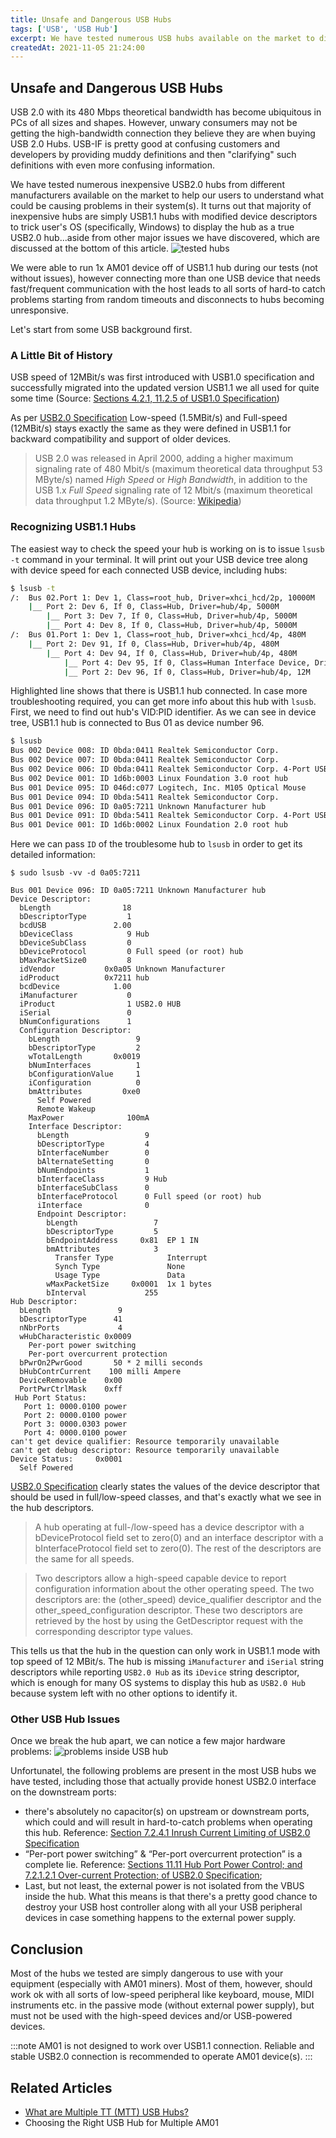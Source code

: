 ```yaml
---
title: Unsafe and Dangerous USB Hubs
tags: ['USB', 'USB Hub']
excerpt: We have tested numerous USB hubs available on the market to discover that most of them are not only not suitable to be used with AtomMiner equipment, but fail to provide mandatory electrical safety to user's equipment.
createdAt: 2021-11-05 21:24:00
---
```


## Unsafe and Dangerous USB Hubs

USB 2.0 with its 480 Mbps theoretical bandwidth has become ubiquitous in PCs of all sizes and shapes. However, unwary consumers may not be getting the high-bandwidth connection they believe they are when buying USB 2.0 Hubs.
USB-IF is pretty good at confusing customers and developers by providing muddy definitions and then "clarifying" such definitions with even more confusing information.

We have tested numerous inexpensive USB2.0 hubs from different manufacturers available on the market to help our users to understand what could be causing problems in their system(s). It turns out that majority of inexpensive hubs are simply USB1.1 hubs with modified device descriptors to trick user's OS (specifically, Windows) to display the hub as a true USB2.0 hub...aside from other major issues we have discovered, which are discussed at the bottom of this article. 
![tested hubs](./hubs-900.png)

We were able to run 1x AM01 device off of USB1.1 hub during our tests (not without issues), however connecting more than one USB device that needs fast/frequent communication with the host leads to all sorts of hard-to catch problems starting from random timeouts and disconnects to hubs becoming unresponsive.

Let's start from some USB background first.

### A Little Bit of History

USB speed of 12MBit/s was first introduced with USB1.0 specification and successfully migrated into the updated version USB1.1 we all used for quite some time (Source: [Sections 4.2.1, 11.2.5 of USB1.0 Specification](https://fl.hw.cz/docs/usb/usb10doc.pdf))

As per [USB2.0 Specification](https://www.usb.org/document-library/usb-20-specification) Low-speed (1.5MBit/s) and Full-speed (12MBit/s) stays exactly the same as they were defined in USB1.1 for backward compatibility and support of older devices.

> USB 2.0 was released in April 2000, adding a higher maximum signaling rate of 480 Mbit/s (maximum theoretical data throughput 53 MByte/s) named _High Speed_ or _High Bandwidth_, in addition to the USB 1.x _Full Speed_ signaling rate of 12 Mbit/s (maximum theoretical data throughput 1.2 MByte/s). (Source: [Wikipedia](https://en.wikipedia.org/wiki/USB#USB_2.0))

### Recognizing USB1.1 Hubs

The easiest way to check the speed your hub is working on is to issue `lsusb -t` command in your terminal. It will print out your USB device tree along with device speed for each connected USB device, including hubs:
```bash {10}
$ lsusb -t
/:  Bus 02.Port 1: Dev 1, Class=root_hub, Driver=xhci_hcd/2p, 10000M
    |__ Port 2: Dev 6, If 0, Class=Hub, Driver=hub/4p, 5000M
        |__ Port 3: Dev 7, If 0, Class=Hub, Driver=hub/4p, 5000M
        |__ Port 4: Dev 8, If 0, Class=Hub, Driver=hub/4p, 5000M
/:  Bus 01.Port 1: Dev 1, Class=root_hub, Driver=xhci_hcd/4p, 480M
    |__ Port 2: Dev 91, If 0, Class=Hub, Driver=hub/4p, 480M
        |__ Port 4: Dev 94, If 0, Class=Hub, Driver=hub/4p, 480M
            |__ Port 4: Dev 95, If 0, Class=Human Interface Device, Driver=usbhid, 1.5M
            |__ Port 2: Dev 96, If 0, Class=Hub, Driver=hub/4p, 12M
```

Highlighted line shows that there is USB1.1 hub connected. In case more troubleshooting required, you can get more info about this hub with `lsusb`. First, we need to find out hub's VID:PID identifier. As we can see in device tree, USB1.1 hub is connected to Bus 01 as device number 96.
```bash {8}
$ lsusb
Bus 002 Device 008: ID 0bda:0411 Realtek Semiconductor Corp. 
Bus 002 Device 007: ID 0bda:0411 Realtek Semiconductor Corp. 
Bus 002 Device 006: ID 0bda:0411 Realtek Semiconductor Corp. 4-Port USB 3.0 Hub
Bus 002 Device 001: ID 1d6b:0003 Linux Foundation 3.0 root hub
Bus 001 Device 095: ID 046d:c077 Logitech, Inc. M105 Optical Mouse
Bus 001 Device 094: ID 0bda:5411 Realtek Semiconductor Corp. 
Bus 001 Device 096: ID 0a05:7211 Unknown Manufacturer hub
Bus 001 Device 091: ID 0bda:5411 Realtek Semiconductor Corp. 4-Port USB 2.0 Hub
Bus 001 Device 001: ID 1d6b:0002 Linux Foundation 2.0 root hub
```
Here we can pass `ID` of the troublesome hub to `lsusb` in order to get its detailed information:
``` {10,15-17,66}
$ sudo lsusb -vv -d 0a05:7211

Bus 001 Device 096: ID 0a05:7211 Unknown Manufacturer hub
Device Descriptor:
  bLength                18
  bDescriptorType         1
  bcdUSB               2.00
  bDeviceClass            9 Hub
  bDeviceSubClass         0 
  bDeviceProtocol         0 Full speed (or root) hub
  bMaxPacketSize0         8
  idVendor           0x0a05 Unknown Manufacturer
  idProduct          0x7211 hub
  bcdDevice            1.00
  iManufacturer           0 
  iProduct                1 USB2.0 HUB
  iSerial                 0 
  bNumConfigurations      1
  Configuration Descriptor:
    bLength                 9
    bDescriptorType         2
    wTotalLength       0x0019
    bNumInterfaces          1
    bConfigurationValue     1
    iConfiguration          0 
    bmAttributes         0xe0
      Self Powered
      Remote Wakeup
    MaxPower              100mA
    Interface Descriptor:
      bLength                 9
      bDescriptorType         4
      bInterfaceNumber        0
      bAlternateSetting       0
      bNumEndpoints           1
      bInterfaceClass         9 Hub
      bInterfaceSubClass      0 
      bInterfaceProtocol      0 Full speed (or root) hub
      iInterface              0 
      Endpoint Descriptor:
        bLength                 7
        bDescriptorType         5
        bEndpointAddress     0x81  EP 1 IN
        bmAttributes            3
          Transfer Type            Interrupt
          Synch Type               None
          Usage Type               Data
        wMaxPacketSize     0x0001  1x 1 bytes
        bInterval             255
Hub Descriptor:
  bLength               9
  bDescriptorType      41
  nNbrPorts             4
  wHubCharacteristic 0x0009
    Per-port power switching
    Per-port overcurrent protection
  bPwrOn2PwrGood       50 * 2 milli seconds
  bHubContrCurrent    100 milli Ampere
  DeviceRemovable    0x00
  PortPwrCtrlMask    0xff
 Hub Port Status:
   Port 1: 0000.0100 power
   Port 2: 0000.0100 power
   Port 3: 0000.0303 power
   Port 4: 0000.0100 power
can't get device qualifier: Resource temporarily unavailable
can't get debug descriptor: Resource temporarily unavailable
Device Status:     0x0001
  Self Powered
```
[USB2.0 Specification](https://www.usb.org/document-library/usb-20-specification) clearly states the values of the device descriptor that should be used in full/low-speed classes, and that's exactly what we see in the hub descriptors.
> A hub operating at full-/low-speed has a device descriptor with a bDeviceProtocol field set to zero(0) and an interface descriptor with a bInterfaceProtocol field set to zero(0). The rest of the descriptors are the same for all speeds.

> Two descriptors allow a high-speed capable device to report configuration information about the other operating speed. The two descriptors are: the (other_speed) device_qualifier descriptor and the other_speed_configuration descriptor. These two descriptors are retrieved by the host by using the GetDescriptor request with the corresponding descriptor type values.

This tells us that the hub in the question can only work in USB1.1 mode with top speed of 12 MBit/s. The hub is missing `iManufacturer` and `iSerial` string descriptors while reporting `USB2.0 Hub` as its `iDevice` string descriptor, which is enough for many OS systems to display this hub as `USB2.0 Hub` because system left with no other options to identify it.

### Other USB Hub Issues

Once we break the hub apart, we can notice a few major hardware problems:
![problems inside USB hub](./dangerous-hub-inside900.png)

Unfortunatel, the following problems are present in the most USB hubs we have tested, including those that actually provide honest USB2.0 interface on the downstream ports:
* there's absolutely no capacitor(s) on upstream or downstream ports, which could and will result in hard-to-catch problems when operating this hub. Reference: [Section 7.2.4.1 Inrush Current Limiting of USB2.0 Specification](https://www.usb.org/document-library/usb-20-specification)
* “Per-port power switching” & “Per-port overcurrent protection” is a complete lie. Reference: [Sections 11.11 Hub Port Power Control; and 7.2.1.2.1 Over-current Protection; of USB2.0 Specification](https://www.usb.org/document-library/usb-20-specification);
* Last, but not least, the external power is not isolated from the VBUS inside the hub. What this means is that there's a pretty good chance to destroy your USB host controller along with all your USB peripheral devices in case something happens to the external power supply.

## Conclusion

Most of the hubs we tested are simply dangerous to use with your equipment (especially with AM01 miners). Most of them, however, should work ok with all sorts of low-speed peripheral like keyboard, mouse, MIDI instruments etc. in the passive mode (without external power supply), but must not be used with the high-speed devices and/or USB-powered devices.

:::note
AM01 is not designed to work over USB1.1 connection. Reliable and stable USB2.0 connection is recommended to operate AM01 device(s).
:::

## Related Articles

* [What are Multiple TT (MTT) USB Hubs?](./what-are-multiple-tt-mtt-usb-hubs)
* Choosing the Right USB Hub for Multiple AM01